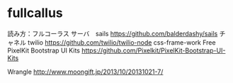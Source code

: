 fullcallus
==========

読み方：フルコーラス
サーバ　sails 
https://github.com/balderdashy/sails
チャネル twilio
https://github.com/twilio/twilio-node
css-frame-work Free PixelKit Bootstrap UI Kits
https://github.com/Pixelkit/PixelKit-Bootstrap-UI-Kits

Wrangle
http://www.moongift.jp/2013/10/20131021-7/
